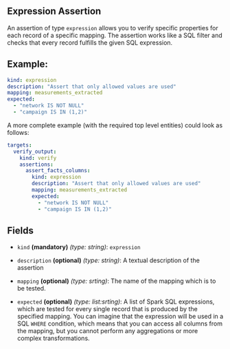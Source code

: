 ## Expression Assertion

An assertion of type `expression` allows you to verify specific properties for each record of a specific mapping.
The assertion works like a SQL filter and checks that every record fulfills the given SQL expression.

## Example:

```yaml
kind: expression
description: "Assert that only allowed values are used"
mapping: measurements_extracted
expected:
  - "network IS NOT NULL"
  - "campaign IS IN (1,2)" 
```

A more complete example (with the required top level entities) could look as follows:
```yaml
targets:
  verify_output:
    kind: verify
    assertions:
      assert_facts_columns:
        kind: expression
        description: "Assert that only allowed values are used"
        mapping: measurements_extracted
        expected:
          - "network IS NOT NULL"
          - "campaign IS IN (1,2)" 
```

## Fields

* `kind` **(mandatory)** *(type: string)*: `expression`

* `description` **(optional)** *(type: string)*:
  A textual description of the assertion

* `mapping` **(optional)** *(type: srting)*:
 The name of the mapping which is to be tested.

* `expected` **(optional)** *(type: list:srting)*:
  A list of Spark SQL expressions, which are tested for every single record that is produced by the specified 
  mapping. You can imagine that the expression will be used in a SQL `WHERE` condition, which means that you
  can access all columns from the mapping, but you cannot perform any aggregations or more complex transformations.
  
